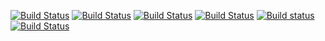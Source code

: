 [![Build Status](https://travis-ci.org/meyer1994/alci.svg?branch=master)](https://travis-ci.org/meyer1994/alci)
[![Build Status](https://github.com/meyer1994/alci/workflows/build/badge.svg)](https://github.com/meyer1994/alci/actions)
[![Build Status](https://api.cirrus-ci.com/github/meyer1994/alci.svg)](https://cirrus-ci.com/github/meyer1994/alci)
[![Build Status](https://circleci.com/gh/meyer1994/alci.svg?style=svg)](https://app.circleci.com/jobs/github/meyer1994/alci)
[![Build status](https://g.codefresh.io/api/badges/pipeline/meyer1994_marketplace/default%2Falci?branch=master&key=eyJhbGciOiJIUzI1NiJ9.NWVmNDBiMzkzMDgwMDY1MjZkNjI0NWZl.tUkE0GxBf-qhPjTGt0VRN6neJgkhS8_UI2B_sMydm40&type=cf-1)](https%3A%2F%2Fg.codefresh.io%2Fpipelines%2Falci%2Fbuilds%3FrepoOwner%3Dmeyer1994%26repoName%3Dalci%26serviceName%3Dmeyer1994%252Falci%26filter%3Dtrigger%3Abuild~Build%3Bbranch%3Amaster%3Bpipeline%3A5ef40b9e5f4e9c77cc5ae9bc~alci)
[![Build Status](https://meyer1994.semaphoreci.com/badges/alci.svg?style=shields)](https://meyer1994.semaphoreci.com/projects/alci)
